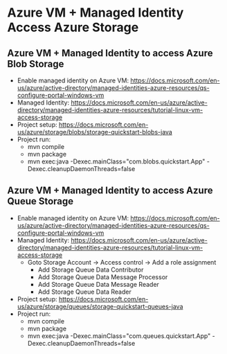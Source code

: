 # Azure VM + Managed Identity Access Azure Storage

## Azure VM + Managed Identity to access Azure Blob Storage
 * Enable managed identity on Azure VM: https://docs.microsoft.com/en-us/azure/active-directory/managed-identities-azure-resources/qs-configure-portal-windows-vm
 * Managed Identity: https://docs.microsoft.com/en-us/azure/active-directory/managed-identities-azure-resources/tutorial-linux-vm-access-storage
 * Project setup: https://docs.microsoft.com/en-us/azure/storage/blobs/storage-quickstart-blobs-java
 * Project run:
    * mvn compile
    * mvn package
    * mvn exec:java -Dexec.mainClass="com.blobs.quickstart.App" -Dexec.cleanupDaemonThreads=false
## Azure VM + Managed Identity to access Azure Queue Storage
 * Enable managed identity on Azure VM: https://docs.microsoft.com/en-us/azure/active-directory/managed-identities-azure-resources/qs-configure-portal-windows-vm
 * Managed Identity: https://docs.microsoft.com/en-us/azure/active-directory/managed-identities-azure-resources/tutorial-linux-vm-access-storage
    * Goto Storage Account -> Access control -> Add a role assignment
        * Add Storage Queue Data Contributor
        * Add Storage Queue Data Message Processor
        * Add Storage Queue Data Message Reader
        * Add Storage Queue Data Reader
 * Project setup: https://docs.microsoft.com/en-us/azure/storage/queues/storage-quickstart-queues-java
 * Project run:
    * mvn compile
    * mvn package
    * mvn exec:java -Dexec.mainClass="com.queues.quickstart.App" -Dexec.cleanupDaemonThreads=false